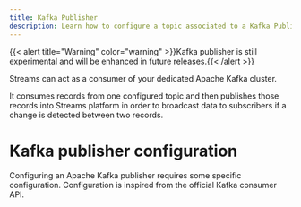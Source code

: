 ```yaml
---
title: Kafka Publisher
description: Learn how to configure a topic associated to a Kafka Publisher
---
```

{{< alert title="Warning" color="warning" >}}Kafka publisher is still experimental and will be enhanced in future releases.{{< /alert >}}

Streams can act as a consumer of your dedicated Apache Kafka cluster.

It consumes records from one configured topic and then publishes those records into Streams platform in order to broadcast data to subscribers if a change is detected between two records.



# Kafka publisher configuration

Configuring an Apache Kafka publisher requires some specific configuration. Configuration is inspired from the official Kafka consumer API.